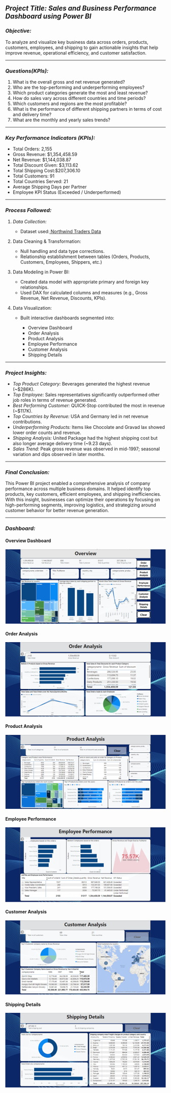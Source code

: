 ## *Project Title: Sales and Business Performance Dashboard using Power BI*

### *Objective:*

To analyze and visualize key business data across orders, products, customers, employees, and shipping to gain actionable insights that help improve revenue, operational efficiency, and customer satisfaction.

---

### *Questions(KPIs):*
1. What is the overall gross and net revenue generated?
2. Who are the top-performing and underperforming employees?
3. Which product categories generate the most and least revenue?
4. How do sales vary across different countries and time periods?
5. Which customers and regions are the most profitable?
6. What is the performance of different shipping partners in terms of cost and delivery time?
7. What are the monthly and yearly sales trends?

---

### *Key Performance Indicators (KPIs):*
* Total Orders: 2,155
* Gross Revenue: \$1,354,458.59
* Net Revenue: \$1,144,038.87
* Total Discount Given: \$3,113.62
* Total Shipping Cost:\$207,306.10
* Total Customers: 91
* Total Countries Served: 21
* Average Shipping Days per Partner
* Employee KPI Status (Exceeded / Underperformed)

--- 

### *Process Followed:*

1. *Data Collection:*

   * Dataset used:<a href= "https://www.kaggle.com/api/v1/datasets/download/matthuan/northwind-dataset"> Northwind Traders Data</a>

3. Data Cleaning & Transformation:

   * Null handling and data type corrections.
   * Relationship establishment between tables (Orders, Products, Customers, Employees, Shippers, etc.)

4. Data Modeling in Power BI:

   * Created data model with appropriate primary and foreign key relationships.
   * Used DAX for calculated columns and measures (e.g., Gross Revenue, Net Revenue, Discounts, KPIs).

5. Data Visualization:

   * Built interactive dashboards segmented into:

     * Overview Dashboard
     * Order Analysis
     * Product Analysis
     * Employee Performance
     * Customer Analysis
     * Shipping Details
           
--- 

### *Project Insights:*

* *Top Product Category:* Beverages generated the highest revenue (\~\$286K).
* *Top Employee:* Sales representatives significantly outperformed other job roles in terms of revenue generated.
* *Best Performing Customer:* QUICK-Stop contributed the most in revenue (\~\$117K).
* *Top Countries by Revenue:* USA and Germany led in net revenue contributions.
* *Underperforming Products:* Items like Chocolate and Gravad lax showed lower order counts and revenue.
* *Shipping Analysis:* United Package had the highest shipping cost but also longer average delivery time (\~9.23 days).
* *Sales Trend:* Peak gross revenue was observed in mid-1997; seasonal variation and dips observed in later months.

---

### *Final Conclusion:*

This Power BI project enabled a comprehensive analysis of company performance across multiple business domains. It helped identify top products, key customers, efficient employees, and shipping inefficiencies. With this insight, businesses can optimize their operations by focusing on high-performing segments, improving logistics, and strategizing around customer behavior for better revenue generation.

---

### *Dashboard:*

#### Overview Dashboard
![Overview](images/dashboard1.png)

#### Order Analysis
![Order Analysis](images/dashboard2.png)

#### Product Analysis
![Product Analysis](images/dashboard3.png)

#### Employee Performance
![Employee Performance](images/dashboard4.png)

#### Customer Analysis
![Customer Analysis](images/dashboard5.png)

#### Shipping Details
![Shipping Details](images/dashboard6.png)
